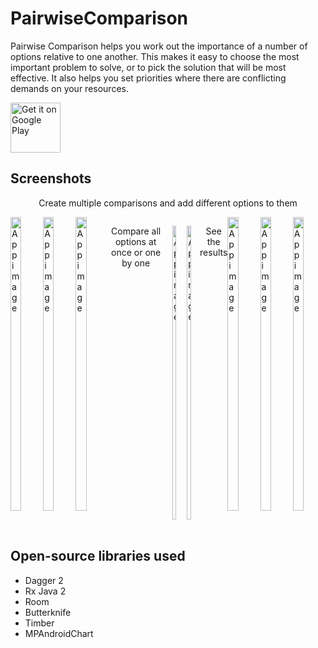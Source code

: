 # PairwiseComparison

Pairwise Comparison helps you work out the importance of a number of options relative to one another.
This makes it easy to choose the most important problem to solve, or to pick the solution that will be most effective. It also helps you set priorities where there are conflicting demands on your resources.

<a href="https://play.google.com/store/apps/details?id=com.dmko.pairwisecomparison">
    <img alt="Get it on Google Play"
        height="80"
        src="https://play.google.com/intl/en_us/badges/images/generic/en_badge_web_generic.png" />
</a>

## Screenshots
<p align="center">Create multiple comparisons and add different options to them</p>
<div style="display:flex;">
<img alt="App image" src="https://user-images.githubusercontent.com/18248775/43588236-1a975b2c-967d-11e8-9833-7db0f3d0d263.png" width="33%" height="470">
<img alt="App image" src="https://user-images.githubusercontent.com/18248775/43588253-26a57b74-967d-11e8-8702-89c619e06973.png" width="33%" height="470">
<img alt="App image" src="https://user-images.githubusercontent.com/18248775/43588259-29382cc4-967d-11e8-9813-b2291038ce6a.png" width="33%" height="470">

<p align="center">Compare all options at once or one by one</p>
<p align="center">
<img alt="App image" src="https://user-images.githubusercontent.com/18248775/43588257-28d1feae-967d-11e8-82b9-7f9717fc9471.png" width="33%" height="470">
<img alt="App image" src="https://user-images.githubusercontent.com/18248775/43588260-295677e2-967d-11e8-97a5-000dccb3b411.png" width="33%" height="470">
</p>
<p align="center">See the results</p>

<img alt="App image" src="https://user-images.githubusercontent.com/18248775/43588258-28f1581c-967d-11e8-932b-e5b839056c92.png" width="33%" height="470">
<img alt="App image" src="https://user-images.githubusercontent.com/18248775/43588973-bcfb48aa-967e-11e8-80b1-ef886eac3c2d.png" width="33%" height="470">
<img alt="App image" src="https://user-images.githubusercontent.com/18248775/43588974-bd195dc2-967e-11e8-829b-59c749f32aeb.png" width="33%" height="470">
</div>

## Open-source libraries used
* Dagger 2
* Rx Java 2 
* Room
* Butterknife
* Timber
* MPAndroidChart
